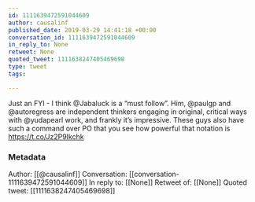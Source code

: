 ```yaml
---
id: 1111639472591044609
author: causalinf
published_date: 2019-03-29 14:41:18 +00:00
conversation_id: 1111639472591044609
in_reply_to: None
retweet: None
quoted_tweet: 1111638247405469698
type: tweet
tags:

---
```


Just an FYI - I think @Jabaluck is a “must follow”. Him, @paulgp and @autoregress are independent thinkers engaging in original, critical ways with @yudapearl work, and frankly it’s impressive. These guys also have such a command over PO that you see how powerful that notation is https://t.co/Jz2P9Ikchk

### Metadata

Author: [[@causalinf]]
Conversation: [[conversation-1111639472591044609]]
In reply to: [[None]]
Retweet of: [[None]]
Quoted tweet: [[1111638247405469698]]
